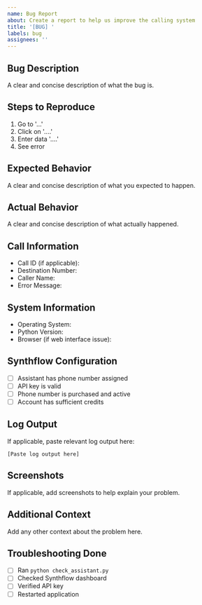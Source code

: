 ```yaml
---
name: Bug Report
about: Create a report to help us improve the calling system
title: '[BUG] '
labels: bug
assignees: ''
---
```


## Bug Description
A clear and concise description of what the bug is.

## Steps to Reproduce
1. Go to '...'
2. Click on '....'
3. Enter data '....'
4. See error

## Expected Behavior
A clear and concise description of what you expected to happen.

## Actual Behavior
A clear and concise description of what actually happened.

## Call Information
- Call ID (if applicable): 
- Destination Number: 
- Caller Name: 
- Error Message: 

## System Information
- Operating System: 
- Python Version: 
- Browser (if web interface issue): 

## Synthflow Configuration
- [ ] Assistant has phone number assigned
- [ ] API key is valid
- [ ] Phone number is purchased and active
- [ ] Account has sufficient credits

## Log Output
If applicable, paste relevant log output here:
```
[Paste log output here]
```

## Screenshots
If applicable, add screenshots to help explain your problem.

## Additional Context
Add any other context about the problem here.

## Troubleshooting Done
- [ ] Ran `python check_assistant.py`
- [ ] Checked Synthflow dashboard
- [ ] Verified API key
- [ ] Restarted application
